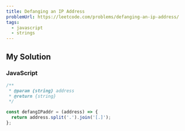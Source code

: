 ```yaml
---
title: Defanging an IP Address
problemUrl: https://leetcode.com/problems/defanging-an-ip-address/
tags:
  - javascript
  - strings
---
```


## My Solution

### JavaScript

```js
/**
 * @param {string} address
 * @return {string}
 */

const defangIPaddr = (address) => {
  return address.split('.').join('[.]');
};
```
